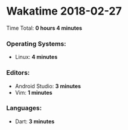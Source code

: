 # Wakatime 2018-02-27

Time Total: **0 hours 4 minutes**

### Operating Systems:
- Linux: **4 minutes** 

### Editors:
- Android Studio: **3 minutes** 
- Vim: **1 minutes** 

### Languages:
- Dart: **3 minutes** 

